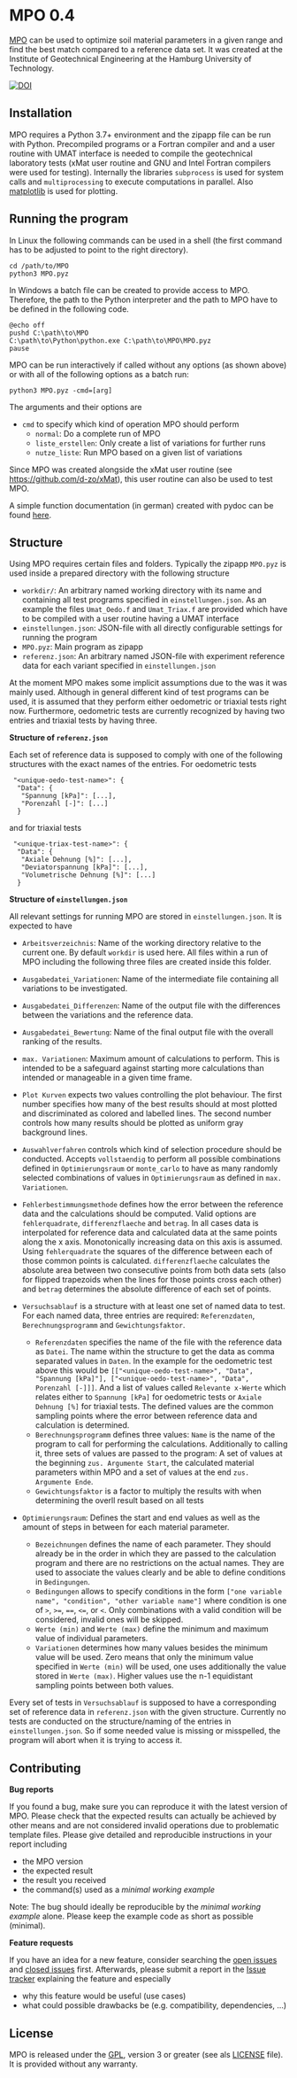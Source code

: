 
MPO 0.4
======================

[MPO](https://github.com/d-zo/MPO)
can be used to optimize soil material parameters in a given range and find the best match
compared to a reference data set.
It was created at the Institute of Geotechnical Engineering
at the Hamburg University of Technology.

[![DOI](https://zenodo.org/badge/DOI/10.5281/zenodo.8157104.svg)](https://doi.org/10.5281/zenodo.8157104)



Installation
------------

MPO requires a Python 3.7+ environment and
the zipapp file can be run with Python.
Precompiled programs or a Fortran compiler and and a user routine with UMAT interface is needed
to compile the geotechnical laboratory tests
(xMat user routine and GNU and Intel Fortran compilers were used for testing).
Internally the libraries `subprocess` is used for system calls and
`multiprocessing` to execute computations in parallel.
Also [matplotlib](https://matplotlib.org/) is used for plotting.


Running the program
-------------------

In Linux the following commands can be used in a shell
(the first command has to be adjusted to point to the right directory).

```
cd /path/to/MPO
python3 MPO.pyz
```

In Windows a batch file can be created to provide access to MPO.
Therefore, the path to the Python interpreter and the path to MPO have to be
defined in the following code.

```
@echo off
pushd C:\path\to\MPO
C:\path\to\Python\python.exe C:\path\to\MPO\MPO.pyz
pause
```

MPO can be run interactively if called without any options (as shown above)
or with all of the following options as a batch run:

```
python3 MPO.pyz -cmd=[arg]
```

The arguments and their options are

 - `cmd` to specify which kind of operation MPO should perform
    - `normal`: Do a complete run of MPO
    - `liste_erstellen`: Only create a list of variations for further runs
    - `nutze_liste`: Run MPO based on a given list of variations

Since MPO was created alongside the xMat user routine (see <https://github.com/d-zo/xMat>),
this user routine can also be used to test MPO.

A simple function documentation (in german) created with pydoc can be found
[here](https://d-zo.github.io/MPO/MPO.html "MPO documentation").


Structure
---------

Using MPO requires certain files and folders.
Typically the zipapp `MPO.pyz` is used inside a prepared directory with the following structure

 - `workdir/`: An arbitrary named working directory with its name and containing all test programs specified in `einstellungen.json`.
   As an example the files `Umat_Oedo.f` and `Umat_Triax.f` are provided which have to be compiled with a user routine
   having a UMAT interface
 - `einstellungen.json`: JSON-file with all directly configurable settings for running the program
 - `MPO.pyz`: Main program as zipapp
 - `referenz.json`: An arbitrary named JSON-file with experiment reference data for each variant specified in `einstellungen.json`


At the moment MPO makes some implicit assumptions due to the was it was mainly used.
Although in general different kind of test programs can be used,
it is assumed that they perform either oedometric or triaxial tests right now.
Furthermore, oedometric tests are currently recognized by having two entries
and triaxial tests by having three.


**Structure of `referenz.json`**

Each set of reference data is supposed to comply with one of the following structures
with the exact names of the entries.
For oedometric tests

```
 "<unique-oedo-test-name>": {
  "Data": {
   "Spannung [kPa]": [...],
   "Porenzahl [-]": [...]
  }
```

and for triaxial tests

```
 "<unique-triax-test-name>": {
  "Data": {
   "Axiale Dehnung [%]": [...],
   "Deviatorspannung [kPa]": [...],
   "Volumetrische Dehnung [%]": [...]
  }
```


**Structure of `einstellungen.json`**

All relevant settings for running MPO are stored in `einstellungen.json`.
It is expected to have

 - `Arbeitsverzeichnis`: Name of the working directory relative to the current one. By default `workdir` is used here.
   All files within a run of MPO including the following three files are created inside this folder.
 - `Ausgabedatei_Variationen`: Name of the intermediate file containing all variations to be investigated.
 - `Ausgabedatei_Differenzen`: Name of the output file with the differences between the variations and the reference data.
 - `Ausgabedatei_Bewertung`: Name of the final output file with the overall ranking of the results.
 - `max. Variationen`: Maximum amount of calculations to perform. This is intended to be a safeguard against
   starting more calculations than intended or manageable in a given time frame.
 - `Plot Kurven` expects two values controlling the plot behaviour. The first number specifies
   how many of the best results should at most plotted and discriminated as colored and labelled lines.
   The second number controls how many results should be plotted as uniform gray background lines.
 - `Auswahlverfahren` controls which kind of selection procedure should be conducted. Accepts `vollstaendig`
   to perform all possible combinations defined in `Optimierungsraum` or `monte_carlo` to have as many
   randomly selected combinations of values in `Optimierungsraum` as defined in `max. Variationen`.
 - `Fehlerbestimmungsmethode` defines how the error between the reference data and the calculations should be computed.
   Valid options are `fehlerquadrate`, `differenzflaeche` and `betrag`.
   In all cases data is interpolated for reference data and calculated data at the same points along the x axis.
   Monotonically increasing data on this axis is assumed.
   Using `fehlerquadrate` the squares of the difference between each of those common points is calculated.
   `differenzflaeche` calculates the absolute area between two consecutive points from both data sets
   (also for flipped trapezoids when the lines for those points cross each other)
   and `betrag` determines the absolute difference of each set of points.
 - `Versuchsablauf` is a structure with at least one set of named data to test.
   For each named data, three entries are required: `Referenzdaten`, `Berechnungsprogramm` and `Gewichtungsfaktor`.
    - `Referenzdaten` specifies the name of the file with the reference data as `Datei`.
      The name within the structure to get the data as comma separated values in `Daten`.
      In the example for the oedometric test above this would be
      `[["<unique-oedo-test-name>", "Data", "Spannung [kPa]"], ["<unique-oedo-test-name>", "Data", Porenzahl [-]]]`.
      And a list of values called `Relevante x-Werte` which relates either to `Spannung [kPa]` for oedometric tests
      or `Axiale Dehnung [%]` for triaxial tests. The defined values are the common sampling points where
      the error between reference data and calculation is determined.
    - `Berechnungsprogramm` defines three values:
      `Name` is the name of the program to call for performing the calculations.
      Additionally to calling it, three sets of values are passed to the program:
      A set of values at the beginning `zus. Argumente Start`, the calculated material parameters within MPO
      and a set of values at the end `zus. Argumente Ende`.
    - `Gewichtungsfaktor` is a factor to multiply the results with when determining the overll result based
      on all tests

 - `Optimierungsraum`: Defines the start and end values as well as the amount of steps in between for each material parameter.
    - `Bezeichnungen` defines the name of each parameter. They should already be in the order in which they are passed to
      the calculation program and there are no restrictions on the actual names. They are used to associate the values
      clearly and be able to define conditions in `Bedingungen`.
    - `Bedingungen` allows to specify conditions in the form `["one variable name", "condition", "other variable name"]`
      where condition is one of `>`, `>=`, `==`, `<=`, or `<`. Only combinations with a valid condition will be considered,
      invalid ones will be skipped.
    - `Werte (min)` and `Werte (max)` define the minimum and maximum value of individual parameters.
    - `Variationen` determines how many values besides the minimum value will be used.
      Zero means that only the minimum value specified in `Werte (min)` will be used,
      one uses additionally the value stored in `Werte (max)`. Higher values use the n-1 equidistant sampling points
      between both values.


Every set of tests in `Versuchsablauf` is supposed to have a corresponding set of reference data in `referenz.json`
with the given structure.
Currently no tests are conducted on the structure/naming of the entries in `einstellungen.json`.
So if some needed value is missing or misspelled, the program will abort when it is trying to access it.



Contributing
------------

**Bug reports**

If you found a bug, make sure you can reproduce it with the latest version of MPO.
Please check that the expected results can actually be achieved by other means
and are not considered invalid operations due to problematic template files.
Please give detailed and reproducible instructions in your report including

 - the MPO version
 - the expected result
 - the result you received
 - the command(s) used as a _minimal working example_

Note: The bug should ideally be reproducible by the _minimal working example_ alone.
Please keep the example code as short as possible (minimal).


**Feature requests**

If you have an idea for a new feature, consider searching the
[open issues](https://github.com/d-zo/MPO/issues) and
[closed issues](https://github.com/d-zo/MPO/issues?q=is%3Aissue+is%3Aclosed) first.
Afterwards, please submit a report in the
[Issue tracker](https://github.com/d-zo/MPO/issues) explaining the feature and especially

 - why this feature would be useful (use cases)
 - what could possible drawbacks be (e.g. compatibility, dependencies, ...)



License
-------

MPO is released under the
[GPL](https://www.gnu.org/licenses/gpl-3.0.html "GNU General Public License"),
version 3 or greater (see als [LICENSE](https://github.com/d-zo/MPO/blob/master/LICENSE) file).
It is provided without any warranty.

